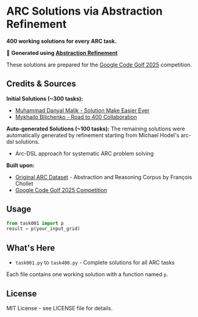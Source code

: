 # ARC Solutions via Abstraction Refinement

**400 working solutions for every ARC task.**

🔗 **Generated using [Abstraction Refinement](https://x.com/ccrisccris/status/1967432164024189413)**

These solutions are prepared for the [Google Code Golf 2025](https://www.kaggle.com/competitions/google-code-golf-2025/overview) competition.

## Credits & Sources

**Initial Solutions (~300 tasks):**

- [Muhammad Danyal Malik - Solution Make Easier Ever](https://www.kaggle.com/code/muhammaddanyalmalik/solution-make-easier-ever)
- [Mykhailo Bilichenko - Road to 400 Collaboration](https://www.kaggle.com/code/mbilichenko/road-to-400-collaboration)

**Auto-generated Solutions (~100 tasks):**
The remaining solutions were automatically generated by refinement starting from Michael Hodel's arc-dsl solutions.
- Arc-DSL approach for systematic ARC problem solving

**Built upon:**
- [Original ARC Dataset](https://www.kaggle.com/c/abstraction-and-reasoning-challenge/data) - Abstraction and Reasoning Corpus by François Chollet
- [Google Code Golf 2025 Competition](https://www.kaggle.com/competitions/google-code-golf-2025/overview)

## Usage

```python
from task001 import p
result = p(your_input_grid)
```

## What's Here

- `task001.py` to `task400.py` - Complete solutions for all ARC tasks

Each file contains one working solution with a function named `p`.

## License

MIT License - see LICENSE file for details.